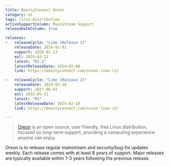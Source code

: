 ```yaml
---
title: BoostyConnect Oreon
category: os
tags: linux-distribution
activeSupportColumn: Mainstream Support
releaseDateColumn: true

releases:
-   releaseCycle: "Lime (Release 1)"
    releaseDate: 2024-01-01
    support: 2024-01-13
    eol: 2025-03-13
    latest: "R1.1"
    latestReleaseDate: 2024-01-08
    link: https://boostyconnect.com/oreon-lime-r1/

-   releaseCycle: "Lime (Release 2)"
    releaseDate: 2024-02-18
    support: 2027-06-01
    eol: 2032-05-31
    latest: "R2"
    latestReleaseDate: 2024-02-18
    link: https://boostyconnect.com/oreon-lime-r2/

---
```


> [Oreon](https://oreonproject.org/) is an open source, user friendly,
> free Linux distribution, focused on long-term support, providing a computing
> experience anyone can enjoy.

Oreon is to release regular mainstream and security/bug-fix updates weekly. Each release
comes with at least 8 years of support. Major releases are typically available within 1-3 years
following the previous release.

